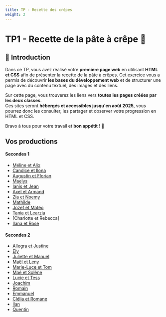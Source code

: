 ```yaml
---
title: TP - Recette des crêpes
weight: 2
---
```


# TP1 - Recette de la pâte à crêpe 🥞

## 📌 Introduction  

Dans ce TP, vous avez réalisé votre **première page web** en utilisant **HTML et CSS** afin de présenter la recette de la pâte à crêpes. Cet exercice vous a permis de découvrir **les bases du développement web** et de structurer une page avec du contenu textuel, des images et des liens.  

Sur cette page, vous trouverez les liens vers **toutes les pages créées par les deux classes**.  
Ces sites seront **hébergés et accessibles jusqu'en août 2025**, vous pourrez donc les consulter, les partager et observer votre progression en HTML et CSS.  

Bravo à tous pour votre travail et **bon appétit** ! 🚀

## Vos productions

#### Secondes 1

- [Méline et Alix](../../files/SNT/crepes/melinealix/recettecrepes.html)
- [Candice et Ilona](../../files/SNT/crepes/candiceilona/recettecrepes.html)
- [Augustin et Florian](../../files/SNT/crepes/florianaugustin/recettecrepes.html)
- [Maelys](../../files/SNT/crepes/maelys/recettecrepes.html.html)
- [Ianis et Jean](../../files/SNT/crepes/ianisjean/recettecrepes.html)
- [Axel et Armand](../../files/SNT/crepes/axelarmand/recettecrepes.html)
- [Zia et Noemy](../../files/SNT/crepes/zianoemy/recettecrepes.html)
- [Mathilde](../../files/SNT/crepes/mathilde/exercice.html)
- [Jozef et Matéo](../../files/SNT/crepes/jozefmateo/recettecrepes.html)
- [Tania et Learzia](../../files/SNT/crepes/tanialearzia/exercice.html)
- [Charlotte et Rebecca]
- [Ilana et Rose](../../files/SNT/crepes/roseilana/recettecrepes.html)

#### Secondes 2

- [Allegra et Justine](../../files/SNT/crepes/allegrajustine/recettecrepes.html)
- [Ely](../../files/SNT/crepes/ely/Recttecrepes.html)
- [Juliette et Manuel](../../files/SNT/crepes/juliettemanuel/exercice%202.html)
- [Maël et Leny](../../files/SNT/crepes/maelleny/site%20pate%20a%20crepes.html)
- [Marie-Luce et Tom](../../files/SNT/crepes/marielucetom/recettecrepes.html)
- [Maé et Solène](../../files/SNT/crepes/maesolene/recettecrepes.html)
- [Lucie et Tess](../../files/SNT/crepes/lucietess/recettecrepes.html)
- [Joachim](../../files/SNT/crepes/joachin/recettecrepes.html)
- [Romain](../../files/SNT/crepes/romain/Romain.html)
- [Emmanuel](../../files/SNT/crepes/emmanuel/recettecrepes.html)
- [Clélia et Romane](../../files/SNT/crepes/cleliaromane/Recette%20crepes.html)
- [Ilan](../../files/SNT/crepes/ilan/index.html)
- [Quentin](../../files/SNT/crepes/quentin/recettecrepes.html)